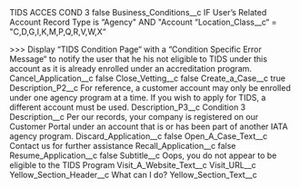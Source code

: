 <?xml version="1.0" encoding="UTF-8"?>
<CustomMetadata xmlns="http://soap.sforce.com/2006/04/metadata" xmlns:xsi="http://www.w3.org/2001/XMLSchema-instance" xmlns:xsd="http://www.w3.org/2001/XMLSchema">
    <label>TIDS ACCES COND 3</label>
    <protected>false</protected>
    <values>
        <field>Business_Conditions__c</field>
        <value xsi:type="xsd:string">IF User’s Related Account Record Type is “Agency&quot; AND &quot;Account “Location_Class__c“ = &quot;C,D,G,I,K,M,P,Q,R,V,W,X“

&gt;&gt;&gt; Display “TIDS Condition Page“ with a “Condition Specific Error Message“ to notify the user that he his not eligible to TIDS under this account as it is already enrolled under an accreditation program.</value>
    </values>
    <values>
        <field>Cancel_Application__c</field>
        <value xsi:type="xsd:boolean">false</value>
    </values>
    <values>
        <field>Close_Vetting__c</field>
        <value xsi:type="xsd:boolean">false</value>
    </values>
    <values>
        <field>Create_a_Case__c</field>
        <value xsi:type="xsd:boolean">true</value>
    </values>
    <values>
        <field>Description_P2__c</field>
        <value xsi:type="xsd:string">For reference, a customer account may only be enrolled under one agency program at a time. If you wish to apply for TIDS, a different account must be used.</value>
    </values>
    <values>
        <field>Description_P3__c</field>
        <value xsi:type="xsd:string">Condition 3</value>
    </values>
    <values>
        <field>Description__c</field>
        <value xsi:type="xsd:string">Per our records, your company is registered on our Customer Portal under an account  that is or has been part of another IATA agency program.</value>
    </values>
    <values>
        <field>Discard_Application__c</field>
        <value xsi:type="xsd:boolean">false</value>
    </values>
    <values>
        <field>Open_A_Case_Text__c</field>
        <value xsi:type="xsd:string">Contact us for further assistance</value>
    </values>
    <values>
        <field>Recall_Application__c</field>
        <value xsi:type="xsd:boolean">false</value>
    </values>
    <values>
        <field>Resume_Application__c</field>
        <value xsi:type="xsd:boolean">false</value>
    </values>
    <values>
        <field>Subtitle__c</field>
        <value xsi:type="xsd:string">Oops, you do not appear to be eligible to the TIDS Program</value>
    </values>
    <values>
        <field>Visit_A_Website_Text__c</field>
        <value xsi:nil="true"/>
    </values>
    <values>
        <field>Visit_URL__c</field>
        <value xsi:nil="true"/>
    </values>
    <values>
        <field>Yellow_Section_Header__c</field>
        <value xsi:type="xsd:string">What can I do?</value>
    </values>
    <values>
        <field>Yellow_Section_Text__c</field>
        <value xsi:nil="true"/>
    </values>
</CustomMetadata>

